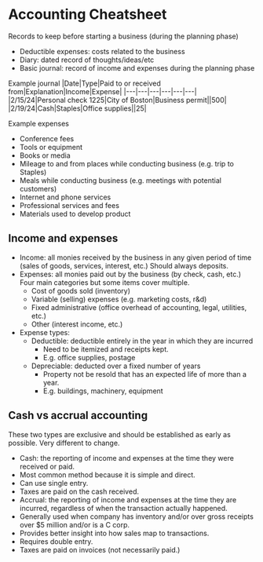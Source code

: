 # Accounting Cheatsheet

Records to keep before starting a business (during the planning phase)
- Deductible expenses: costs related to the business
- Diary: dated record of thoughts/ideas/etc
- Basic journal: record of income and expenses during the planning phase

Example journal
|Date|Type|Paid to or received from|Explanation|Income|Expense|
|---|---|---|---|---|---|
|2/15/24|Personal check 1225|City of Boston|Business permit||500|
|2/19/24|Cash|Staples|Office supplies||25|

Example expenses
- Conference fees
- Tools or equipment
- Books or media
- Mileage to and from places while conducting business (e.g. trip to Staples)
- Meals while conducting business (e.g. meetings with potential customers)
- Internet and phone services
- Professional services and fees
- Materials used to develop product

## Income and expenses

- Income: all monies received by the business in any given period of time (sales of goods, services, interest, etc.) Should always deposits.
- Expenses: all monies paid out by the business (by check, cash, etc.) Four main categories but some items cover multiple.
  - Cost of goods sold (inventory)
  - Variable (selling) expenses (e.g. marketing costs, r&d)
  - Fixed administrative (office overhead of accounting, legal, utilities, etc.)
  - Other (interest income, etc.)
- Expense types:
  - Deductible: deductible entirely in the year in which they are incurred
    - Need to be itemized and receipts kept.
    - E.g. office supplies, postage
  - Depreciable: deducted over a fixed number of years
    - Property not be resold that has an expected life of more than a year.
    - E.g. buildings, machinery, equipment

## Cash vs accrual accounting

These two types are exclusive and should be established as early as possible. Very different to change.

- Cash: the reporting of income and expenses at the time they were received or paid.
 - Most common method because it is simple and direct.
 - Can use single entry.
 - Taxes are paid on the cash received.
- Accrual: the reporting of income and expenses at the time they are incurred, regardless of when the transaction actually happened.
 - Generally used when company has inventory and/or over gross receipts over $5 million and/or is a C corp.
 - Provides better insight into how sales map to transactions.
 - Requires double entry.
 - Taxes are paid on invoices (not necessarily paid.)
 
